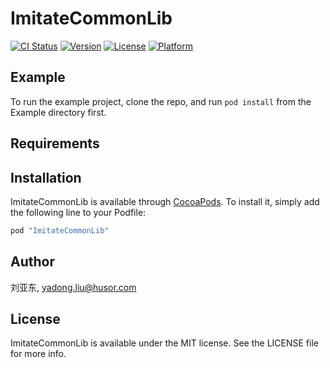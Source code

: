 # ImitateCommonLib

[![CI Status](http://img.shields.io/travis/刘亚东/ImitateCommonLib.svg?style=flat)](https://travis-ci.org/刘亚东/ImitateCommonLib)
[![Version](https://img.shields.io/cocoapods/v/ImitateCommonLib.svg?style=flat)](http://cocoapods.org/pods/ImitateCommonLib)
[![License](https://img.shields.io/cocoapods/l/ImitateCommonLib.svg?style=flat)](http://cocoapods.org/pods/ImitateCommonLib)
[![Platform](https://img.shields.io/cocoapods/p/ImitateCommonLib.svg?style=flat)](http://cocoapods.org/pods/ImitateCommonLib)

## Example

To run the example project, clone the repo, and run `pod install` from the Example directory first.

## Requirements

## Installation

ImitateCommonLib is available through [CocoaPods](http://cocoapods.org). To install
it, simply add the following line to your Podfile:

```ruby
pod "ImitateCommonLib"
```

## Author

刘亚东, yadong.liu@husor.com

## License

ImitateCommonLib is available under the MIT license. See the LICENSE file for more info.
